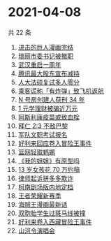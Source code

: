 # 2021-04-08

共 22 条

<!-- BEGIN ZHIHUSEARCH -->
<!-- 最后更新时间 Thu Apr 08 2021 21:09:21 GMT+0800 (China Standard Time) -->
1. [进击的巨人漫画完结](https://www.zhihu.com/search?q=进击的巨人)
1. [瑞丽市委书记被撤职](https://www.zhihu.com/search?q=瑞丽)
1. [武汉重启一周年](https://www.zhihu.com/search?q=武汉重启)
1. [腾讯最大股东宣布减持](https://www.zhihu.com/search?q=腾讯)
1. [人大法硕复试多人零分](https://www.zhihu.com/search?q=人大法硕)
1. [乘客谎称「有炸弹」致飞机返航](https://www.zhihu.com/search?q=飞机有炸弹)
1. [N 号房创建人获刑 34 年](https://www.zhihu.com/search?q=韩国n号房)
1. [1 元学理财被骗近万元](https://www.zhihu.com/search?q=1元学理财)
1. [阿斯利康疫苗或致血栓](https://www.zhihu.com/search?q=阿斯利康)
1. [拜仁 2:3 不敌巴黎](https://www.zhihu.com/search?q=拜仁)
1. [军队文职考试报名](https://www.zhihu.com/search?q=军队文职)
1. [好利来回应卷入冒险王事件](https://www.zhihu.com/search?q=好利来)
1. [篮网轻取鹈鹕](https://www.zhihu.com/search?q=篮网)
1. [《我的姐姐》有原型吗](https://www.zhihu.com/search?q=我的姐姐)
1. [13 岁女孩花 70 万约稿](https://www.zhihu.com/search?q=70万约稿)
1. [律师起诉拼多多欺诈](https://www.zhihu.com/search?q=拼多多)
1. [柯南剧场版内地定档](https://www.zhihu.com/search?q=柯南定档)
1. [王者荣耀新赛季](https://www.zhihu.com/search?q=王者荣耀新赛季)
1. [海贼王漫画最新话](https://www.zhihu.com/search?q=海贼王)
1. [双胞胎学生过斑马线被撞](https://www.zhihu.com/search?q=学生过斑马线被撞)
1. [好利来卷入西藏冒险王事件](https://www.zhihu.com/search?q=好利来)
1. [山河令演唱会](https://www.zhihu.com/search?q=山河令)
<!-- END ZHIHUSEARCH -->
